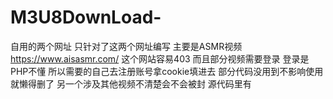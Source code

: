 # M3U8DownLoad-
自用的两个网址 只针对了这两个网址编写 主要是ASMR视频
https://www.aisasmr.com/ 这个网站容易403 而且部分视频需要登录 登录是PHP不懂 所以需要的自己去注册账号拿cookie填进去 部分代码没用到不影响使用 就懒得删了
另一个涉及其他视频不清楚会不会被封 源代码里有 
